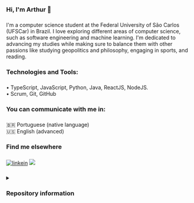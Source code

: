 <h3 align="left">Hi, I'm Arthur 👋</h3>

###

<p align="left">I'm a computer science student at the Federal University of São Carlos (UFSCar) in Brazil. I love exploring different areas of computer science, such as software engineering and machine learning. I'm dedicated to advancing my studies while making sure to balance them with other passions like studying geopolitics and philosophy, engaging in sports, and reading.</p>

###

<h3 align="left">Technologies and Tools:</h3>

###

<p align="left">• TypeScript, JavaScript, Python, Java, ReactJS, NodeJS.<br>• Scrum, Git, GitHub</p>

###

<h3 align="left">You can communicate with me in:</h3>

###

<p align="left">🇧🇷 Portuguese (native language)<br>🇺🇸 English (advanced)</p>

###

<h3 align="left">Find me elsewhere</h3>

###

<div align="left">
<div>
  <a href="https://www.linkedin.com/in/arthurbfonseca/" target="_blank"><img src="https://img.shields.io/badge/LinkedIn-0A66C2.svg?style=for-the-badge&logo=LinkedIn&logoColor=white" alt="linkein"></a>
  <a href = "mailto:arthurbfonseca27@gmail.com"><img src="https://img.shields.io/badge/-Gmail-%23333?style=for-the-badge&logo=gmail&logoColor=white" target="_blank"></a>  
</div>
</div>

###

<details>
  <summary><h3 align="left">Repository information</h3></summary>
  <div align="center">
    <img height="130em" src="https://github-readme-stats-git-masterrstaa-rickstaa.vercel.app/api?username=arthurbfonseca27&show_icons=true&include_all_commits=true&theme=github_dark&hide_border=true"/>
    <img height="130em" src="https://github-readme-stats-git-masterrstaa-rickstaa.vercel.app/api/top-langs/?username=arthurbfonseca27&layout=compact&theme=github_dark&hide_border=true" />
    <img height="130em" src="https://github-profile-summary-cards.vercel.app/api/cards/stats?username=arthurbfonseca27&theme=github_dark"/>
  </div>
  <div align="center">
    <img height="130em" src="https://github-profile-summary-cards.vercel.app/api/cards/profile-details?username=arthurbfonseca27&theme=github_dark"/>
    <img height="130em" src="http://github-readme-streak-stats.herokuapp.com/?user=arthurbfonseca27&theme=github_dark&date_format=M%20j%5B%2C%20Y%5D" />
  </div>
</details>

